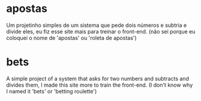 # apostas

Um projetinho simples de um sistema que pede dois números e subtria e divide eles, eu fiz esse site mais para treinar o front-end. (não sei porque eu coloquei o nome de 'apostas' ou 'roleta de apostas')

# bets

A simple project of a system that asks for two numbers and subtracts and divides them, I made this site more to train the front-end. (I don't know why I named it 'bets' or 'betting roulette')
